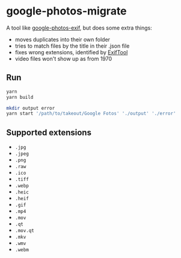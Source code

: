 # google-photos-migrate

A tool like [google-photos-exif](https://github.com/mattwilson1024/google-photos-exif), but does some extra things:

- moves duplicates into their own folder
- tries to match files by the title in their .json file
- fixes wrong extensions, identified by [ExifTool](https://exiftool.org/)
- video files won't show up as from 1970

## Run

```bash
yarn
yarn build

mkdir output error
yarn start '/path/to/takeout/Google Fotos' './output' './error'
```

## Supported extensions

- `.jpg`
- `.jpeg`
- `.png`
- `.raw`
- `.ico`
- `.tiff`
- `.webp`
- `.heic`
- `.heif`
- `.gif`
- `.mp4`
- `.mov`
- `.qt`
- `.mov.qt`
- `.mkv`
- `.wmv`
- `.webm`

